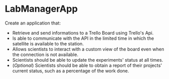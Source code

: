 # LabManagerApp

Create an application that:
- Retrieve and send informations to a Trello Board using Trello's Api.
- Is able to communicate with the API in the limited time in which the satellite is available to the station.
- Allows scientists to interact with a custom view of the board even when the connection is not available.
- Scientists should be able to update the experiments' status at all times.
- (*Optional*) Scientists should be able to obtain a report of their projects' current status, such as a percentage of the work done.
  
  
